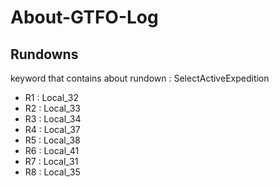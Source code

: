 # About-GTFO-Log
## Rundowns
keyword that contains about rundown
: SelectActiveExpedition
* R1 : Local_32
* R2 : Local_33
* R3 : Local_34
* R4 : Local_37
* R5 : Local_38
* R6 : Local_41
* R7 : Local_31
* R8 : Local_35

